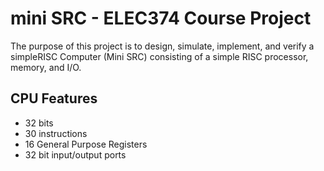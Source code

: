 # mini SRC - ELEC374 Course Project
The purpose of this project is to design, simulate, implement, and verify a simpleRISC Computer (Mini SRC) consisting of a simple RISC processor, memory, and I/O.
## CPU Features
* 32 bits
* 30 instructions
* 16 General Purpose Registers
* 32 bit input/output ports
